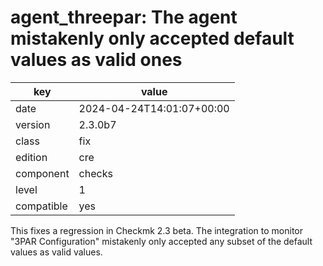 [//]: # (werk v2)
# agent_threepar: The agent mistakenly only accepted default values as valid ones

key        | value
---------- | ---
date       | 2024-04-24T14:01:07+00:00
version    | 2.3.0b7
class      | fix
edition    | cre
component  | checks
level      | 1
compatible | yes

This fixes a regression in Checkmk 2.3 beta.
The integration to monitor "3PAR Configuration" mistakenly only accepted any
subset of the default values as valid values.
